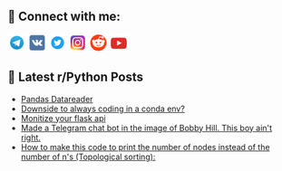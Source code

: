 ## 🔎 Connect with me:
[<img src="https://github.com/bullbesh/bullbesh/blob/main/images/Telegram.png" width="32" height="32" />](https://t.me/bullbesh)
[<img src="https://github.com/bullbesh/bullbesh/blob/main/images/VK.png" width="32" height="32" />](https://vk.com/bullbesh)
[<img src="https://github.com/bullbesh/bullbesh/blob/main/images/Twitter.png" width="32" height="32" />](https://twitter.com/bullbesh1)
[<img src="https://github.com/bullbesh/bullbesh/blob/main/images/Instagram.png" width="32" height="32" />](https://www.instagram.com/bullbesh)
[<img src="https://github.com/bullbesh/bullbesh/blob/main/images/Reddit.png" width="32" height="32" />](https://www.reddit.com/user/bullbesh)
[<img src="https://github.com/bullbesh/bullbesh/blob/main/images/YouTube.png" width="32" height="32" />](https://www.youtube.com/channel/UCtfjRs6uzgq5mfm8S06WTcg)

## 📕 Latest r/Python Posts
<!-- BLOG-POST-LIST:START -->
- [Pandas Datareader](https://www.reddit.com/r/Python/comments/13spo8k/pandas_datareader/)
- [Downside to always coding in a conda env?](https://www.reddit.com/r/Python/comments/13sodgk/downside_to_always_coding_in_a_conda_env/)
- [Monitize your flask api](https://www.reddit.com/r/Python/comments/13sna7h/monitize_your_flask_api/)
- [Made a Telegram chat bot in the image of Bobby Hill. This boy ain&#39;t right.](https://www.reddit.com/r/Python/comments/13smzjw/made_a_telegram_chat_bot_in_the_image_of_bobby/)
- [How to make this code to print the number of nodes instead of the number of n&#39;s &lpar;Topological sorting&rpar;:](https://www.reddit.com/r/Python/comments/13slva8/how_to_make_this_code_to_print_the_number_of/)
<!-- BLOG-POST-LIST:END -->
